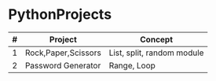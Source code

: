 # PythonProjects

| #  | Project | Concept |
| ------------- | ------------- | ------------- |
| 1  | Rock,Paper,Scissors  | List, split, random module |
| 2  | Password Generator  | Range, Loop  |
